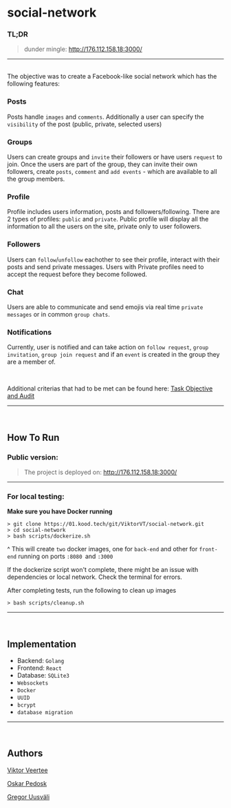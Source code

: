 # social-network

### TL;DR
> dunder mingle: http://176.112.158.18:3000/

---

<br>
The objective was to create a Facebook-like social network which has the following features:

### **Posts**
Posts handle `images` and `comments`. Additionally a user can specify the `visibility` of the post (public, private, selected users)

### **Groups**
Users can create groups and `invite` their followers or have users `request` to join. Once the users are part of the group, they can invite their own followers,  create `posts`, `comment` and `add events` - which are available to all the group members.

### **Profile**
Profile includes users information, posts and followers/following. 
There are 2 types of profiles: `public` and `private`. Public profile will display all the information to all the users on the site, private only to user followers. 

### **Followers**
Users can `follow`/`unfollow` eachother to see their profile, interact with their posts and send private messages. Users with Private profiles need to accept the request before they become followed.

### **Chat**
Users are able to communicate and send emojis via real time `private messages` or in common `group chats`. 

### **Notifications**
Currently, user is notified and can take action on `follow request`, `group invitation`, `group join request` and if an `event` is created in the group they are a member of. 

<br>

Additional criterias that had to be met can be found here: [Task Objective and Audit](https://github.com/01-edu/public/tree/master/subjects/social-network)

---
<br>

## How To Run

### Public version:
> The project is deployed on: 
http://176.112.158.18:3000/

---

### For local testing:

**Make sure you have Docker running**

```
> git clone https://01.kood.tech/git/ViktorVT/social-network.git
> cd social-network
> bash scripts/dockerize.sh 
```

^
This will create `two` docker images, one for `back-end` and other for `front-end` running on ports `:8080 `and `:3000`

If the dockerize script won't complete, there might be an issue with dependencies or local network. Check the terminal for errors.

After completing tests, run the following to clean up images
```
> bash scripts/cleanup.sh 
```

---

<br>

## Implementation
- Backend: `Golang`
- Frontend: `React`
- Database: `SQLite3`
- `Websockets`
- `Docker`
- `UUID`
- `bcrypt`
- `database migration`

---

<br>

## Authors

[Viktor Veertee](https://github.com/ta1ss)

[Oskar Pedosk](https://github.com/oskarpedosk)

[Gregor Uusväli](https://01.kood.tech/git/gregorUu)
